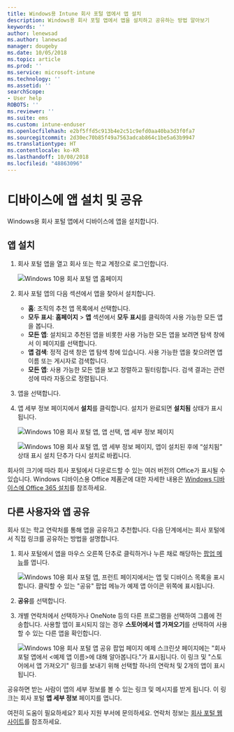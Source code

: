 ```yaml
---
title: Windows용 Intune 회사 포털 앱에서 앱 설치
description: Windows용 회사 포털 앱에서 앱을 설치하고 공유하는 방법 알아보기
keywords: ''
author: lenewsad
ms.author: lanewsad
manager: dougeby
ms.date: 10/05/2018
ms.topic: article
ms.prod: ''
ms.service: microsoft-intune
ms.technology: ''
ms.assetid: ''
searchScope:
- User help
ROBOTS: ''
ms.reviewer: ''
ms.suite: ems
ms.custom: intune-enduser
ms.openlocfilehash: e2bf5ffd5c913b4e2c51c9efd0aa40ba3d3f0fa7
ms.sourcegitcommit: 2d30ec70b85f49a7563adcab864c1be5a63b9947
ms.translationtype: HT
ms.contentlocale: ko-KR
ms.lasthandoff: 10/08/2018
ms.locfileid: "48863096"
---
```

# <a name="install-and-share-apps-on-your-device"></a>디바이스에 앱 설치 및 공유
Windows용 회사 포털 앱에서 디바이스에 앱을 설치합니다.

## <a name="install-apps"></a>앱 설치

1. 회사 포털 앱을 열고 회사 또는 학교 계정으로 로그인합니다.  

    ![Windows 10용 회사 포털 앱 홈페이지](./media/RS1_AppDetailsPage_Installed_03.png)    
2. 회사 포털 앱의 다음 섹션에서 앱을 찾아서 설치합니다.  

    * **홈**: 조직의 추천 앱 목록에서 선택합니다.  
    * **모두 표시**: **홈페이지** > **앱** 섹션에서 **모두 표시**를 클릭하여 사용 가능한 모든 앱을 봅니다.  
    * **모든 앱**: 설치되고 추천된 앱을 비롯한 사용 가능한 모든 앱을 보려면 탐색 창에서 이 페이지를 선택합니다.  
    * **앱 검색**: 정적 검색 창은 앱 탐색 창에 있습니다.  사용 가능한 앱을 찾으려면 앱 이름 또는 게시자로 검색합니다.  
    * **모든 앱**: 사용 가능한 모든 앱을 보고 정렬하고 필터링합니다. 검색 결과는 관련성에 따라 자동으로 정렬됩니다.  

3. 앱을 선택합니다.   
4. 앱 세부 정보 페이지에서 **설치**를 클릭합니다. 설치가 완료되면 **설치됨** 상태가 표시됩니다.  

    ![Windows 10용 회사 포털 앱, 앱 선택, 앱 세부 정보 페이지](./media/RS1_AppDetailsPage_Installed_02.png)  
    
    ![Windows 10용 회사 포털 앱, 앱 세부 정보 페이지, 앱이 설치된 후에 “설치됨” 상태 표시 설치 단추가 다시 설치로 바뀝니다.](./media/RS1_AppDetailsPage_Installed_01.png)    

 회사의 크기에 따라 회사 포털에서 다운로드할 수 있는 여러 버전의 Office가 표시될 수 있습니다. Windows 디바이스용 Office 제품군에 대한 자세한 내용은 [Windows 디바이스에 Office 365 설치](./install-office-windows.md)를 참조하세요.

## <a name="share-apps-with-others"></a>다른 사용자와 앱 공유  
회사 또는 학교 연락처를 통해 앱을 공유하고 추천합니다. 다음 단계에서는 회사 포털에서 직접 링크를 공유하는 방법을 설명합니다.

1. 회사 포털에서 앱을 마우스 오른쪽 단추로 클릭하거나 누른 채로 해당하는 [팝업 메뉴](https://docs.microsoft.com//windows/uwp/design/controls-and-patterns/menus)를 엽니다.  

    ![Windows 10용 회사 포털 앱, 프런트 페이지에서는 앱 및 디바이스 목록을 표시합니다. 클릭할 수 있는 "공유" 팝업 메뉴가 예제 앱 아이콘 위쪽에 표시됩니다. ](./media/1808_ShareContext_CP_Windows.png)  

2. **공유**를 선택합니다.
3. 개별 연락처에서 선택하거나 OneNote 등의 다른 프로그램을 선택하여 그룹에 전송합니다. 사용할 앱이 표시되지 않는 경우 **스토어에서 앱 가져오기**를 선택하여 사용할 수 있는 다른 앱을 확인합니다.  

    ![Windows 10용 회사 포털 앱 공유 팝업 페이지 예제 스크린샷 페이지에는 "회사 포털 앱에서 <예제 앱 이름>에 대해 알아봅니다."가 표시됩니다. 이 링크 및 "스토어에서 앱 가져오기" 링크를 보내기 위해 선택할 하나의 연락처 및 2개의 앱이 표시됩니다. ](./media/1808_ShareApps_CP_Windows.png) 

공유하면 받는 사람이 앱의 세부 정보를 볼 수 있는 링크 및 메시지를 받게 됩니다. 이 링크는 회사 포털  **앱 세부 정보** 페이지를 엽니다. 

여전히 도움이 필요하세요? 회사 지원 부서에 문의하세요. 연락처 정보는 [회사 포털 웹 사이트](https://go.microsoft.com/fwlink/?linkid=2010980)를 참조하세요.
